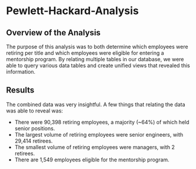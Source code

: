 # Pewlett-Hackard-Analysis

## Overview of the Analysis
The purpose of this analysis was to both determine which employees were retiring per title and which employees were eligible for entering a mentorship program. By relating multiple tables in our database, we were able to query various data tables and create unified views that revealed this information.

## Results
The combined data was very insightful. A few things that relating the data was able to reveal was:
- There were 90,398 retiring employees, a majority (~64%) of which held senior positions.
- The largest volume of retiring employees were senior engineers, with 29,414 retirees.
- The smallest volume of retiring employees were managers, with 2 retirees.
- There are 1,549 employees eligible for the mentorship program.




